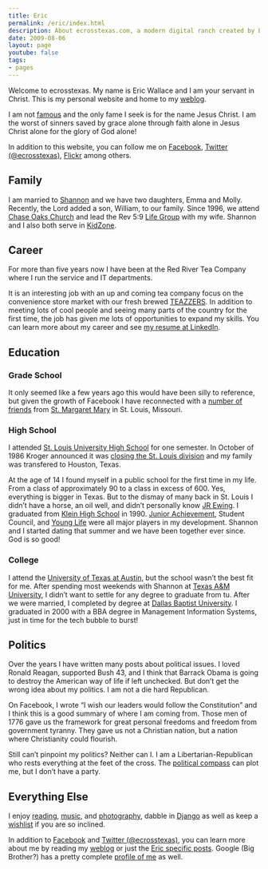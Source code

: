 ```yaml
---
title: Eric
permalink: /eric/index.html
description: About ecrosstexas.com, a modern digital ranch created by Eric Wallace
date: 2009-08-06
layout: page
youtube: false
tags:
- pages
---
```


Welcome to ecrosstexas. My name is Eric Wallace and I am your servant in Christ. This is my personal website and home to my <a href="/blog/">weblog</a>.</p>

I am not <a href="/famous-erics/">famous</a> and the only fame I seek is for the name Jesus Christ. I am the worst of sinners saved by grace alone through faith alone in Jesus Christ alone for the glory of God alone!

In addition to this website, you can follow me on <a href="http://www.facebook.com/ecrosstexas">Facebook</a>, <a href="http://twitter.com/ecrosstexas">Twitter (@ecrosstexas)</a>, <a href="http://www.flickr.com/photos/ecrosstexas/">Flickr</a> among others.

## Family

I am married to <a href="http://www.shannonwallace.org/">Shannon</a> and we have two daughters, Emma and Molly. Recently, the Lord added a son, William, to our family. Since 1996, we attend <a href="http://www.chaseoaks.org/">Chase Oaks Church</a> and lead the Rev 5:9 <a href="http://www.chaseoaks.org/get-connected/adults/lifegroup/">Life Group</a> with my wife. Shannon and I also both serve in <a href="http://www.chaseoaks.org/get-connected/children/">KidZone</a>.

## Career

For more than five years now I have been at the Red River Tea Company where I run the service and IT departments.

It is an interesting job with an up and coming tea company focus on the convenience store market with our fresh brewed <a href="http://www.teazzers.com/">TEAZZERS</a>. In addition to meeting lots of cool people and seeing many parts of the country for the first time, the job has given me lots of opportunities to expand my skills. You can learn more about my career and see <a href="http://www.linkedin.com/in/ecrosstexas">my resume at LinkedIn</a>.

## Education

### Grade School

It only seemed like a few years ago this would have been silly to reference, but given the growth of Facebook I have reconnected with a <a title="SMMA Alums on Facebook" href="http://www.facebook.com/group.php?gid=2204820337">number of friends</a> from <a href="http://www.smmaparish.org/">St. Margaret Mary</a> in St. Louis, Missouri.

### High School

I attended <a href="http://www.sluh.org/">St. Louis University High School</a> for one semester. In October of 1986 Kroger announced it was <a title="Wikipedia: Kroger Market Entries and Withdrawals" href="http://en.wikipedia.org/wiki/Kroger#Market_Entries_and_Withdrawals">closing the St. Louis division</a> and my family was transfered to Houston, Texas.

At the age of 14 I found myself in a public school for the first time in my life. From a class of approximately 90 to a class in excess of 600. Yes, everything is bigger in Texas. But to the dismay of many back in St. Louis I didn&#8217;t have a horse, an oil well, and didn&#8217;t personally know <a href="http://en.wikipedia.org/wiki/J._R._Ewing">JR Ewing</a>. I graduated from <a href="http://kleinhs.kleinisd.net/">Klein High School</a> in 1990. <a href="http://www.ja.org/">Junior Achievement</a>, Student Council, and <a href="http://www.younglife.org/">Young Life</a> were all major players in my development. Shannon and I started dating that summer and we have been together ever since. God is so good!

### College

I attend the <a href="http://www.utexas.edu/">University of Texas at Austin</a>, but the school wasn&#8217;t the best fit for me. After spending most weekends with Shannon at
<a href="http://www.tamu.edu/">Texas A&amp;M University</a>, I didn&#8217;t want to settle for any degree to graduate from tu. After we were married, I completed by degree at
<a href="http://www.dbu.edu/">Dallas Baptist University</a>. I graduated in 2000 with a BBA degree in Management Information Systems, just in time for the tech bubble to
burst!

## Politics

Over the years I have written many posts about political issues. I loved Ronald Reagan, supported Bush 43, and I think that Barrack Obama is going to destroy the American way of life if left unchecked. But don&#8217;t get the wrong idea about my politics. I am not a die hard Republican. 

On Facebook, I wrote &#8220;I wish our leaders would follow the Constitution&#8221; and I think this is a good summary of where I am coming from. Those men of 1776 gave us the framework for great personal freedoms and freedom from government tyranny. They gave us not a Christian nation, but a nation where Christianity could flourish.

Still can&#8217;t pinpoint my politics? Neither can I. I am a Libertarian-Republican who rests everything at the feet of the cross. The <a href="https://www.ecrosstexas.com/blog/tag/political-compass">political compass</a> can plot me, but I don&#8217;t have a party.

## Everything Else

I enjoy <a href="http://readernaut.com/ecrosstexas/">reading</a>, <a href="http://www.last.fm/user/ecrosstexas/">music</a>, and <a href="http://www.flickr.com/photos/ecrosstexas/">photography</a>,
dabble in <a href="http://www.djangoproject.com/">Django</a> as well as keep a <a href="/wishlist/">wishlist</a> if you are so inclined.

In addition to <a href="http://www.facebook.com/ecrosstexas">Facebook</a> and <a href="http://twitter.com/ecrosstexas">Twitter (@ecrosstexas)</a>,
you can learn more about me by reading my <a href="/blog/">weblog</a> or just the <a title="Posts about Eric" href="https://www.ecrosstexas.com/tag/ericwallace">Eric
specific posts</a>. Google (Big Brother?) has a pretty complete <a title="Google Profile of Eric Wallace" href="http://www.google.com/profiles/ecrosstexas">profile of me</a> as well.
